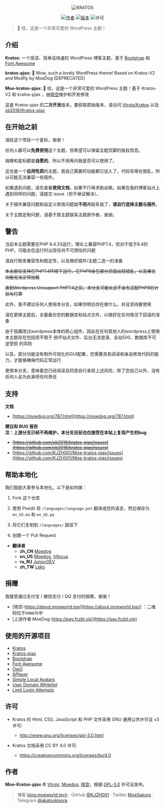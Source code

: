 <p align="center">
<img src="https://img.moedog.org/images/2019/08/21/kratos1.jpg" alt="KRATOS"/>
</p>

<p align="center">
<a href="https://blog.moeworld.tech"><img alt="作者" src="https://img.shields.io/badge/作者-晓空-red.svg?style=flat-square"/></a>
<a href="https://github.com/KJZH001/Moe-kratos-pjax/releases"><img alt="版本" src="https://img.shields.io/github/release/KJZH001/Moe-kratos-pjax.svg?style=flat-square"/></a>
<img alt="许可" src="https://img.shields.io/github/license/xb2016/kratos-pjax.svg?style=flat-square"/>
</p>

 > :icecream: 哇，这是一个非常可爱的 WordPress 主题！

## 介绍

**Kratos:** 一个简洁、简单且快速的 WordPress 博客主题，基于 [Bootstrap](https://github.com/twbs/bootstrap) 和 [Font Awesome](https://github.com/FortAwesome/Font-Awesome)

**kratos-pjax:** :icecream: Wow, such a lovely WordPress theme! Based on Kratos-V2 and Modfiy by MoeDog [DEPRECATED]

**Moe-kratos-pjax:** :icecream: 哇，这是一个非常可爱的 WordPress 主题！基于 Kratos-V2 和 kratos-pjax ，由[晓空](https://blog.moeworld.tech)维护和开发修改

这是 Kratos-pjax 的**二次开发**版本。要获取原始版本，请访问 [Vtrois/Kratos](https://github.com/Vtrois/Kratos) 以及 [xb2016/Kratos-pjax](https://github.com/xb2016/Kratos-pjax)

## 在开始之前

请给这个项目一个星标，谢谢！

任何人都可以**免费使用**这个主题，但希望可以保留主题页脚的版权信息。

捐赠和星标都是**自愿的**，所以不用再问我是否可以使用了。

这也是一个**自用性质**的主题，我自己需要的功能都已加入了，代码写得也很乱，所以可能无法兼容一些插件。

如果遇到问题，请先查看**使用文档**，如果不行再求助谷歌。如果在我的博客站点上遇到同样的问题，请提交 issue（但不保证解决）。

关于插件兼容问题和自定义修改问题就**不用**再联系我了，**请自行选择主题与插件**。

关于主题定制问题，请基于原主题联系主题原作者，谢谢。

## 警告

当前本主题需要在PHP 8.4.33运行，理论上兼容PHP7.4，但对于低于8.4的PHP，可能会在运行时出现任何不可预估的问题

请自行取舍兼容性和稳定性，以及做好插件/主题二选一的准备

~~本主题仅支持在PHP7.4环境下运行，在PHP8会在部分页面出现错乱，以及某些功能无法正常加载~~

~~直到Wordpress Unsupport PHP7.4之前，本分支可能永远不会有适配PHP8的计划与打算~~

此外，我不建议任何人使用本分支，如果你明白你在做什么，并且坚持要使用

请在更换主题前，全量备份您的数据库和站点文件，以做好在任何情况下回滚的准备

由于我魔改过wordpress本体的核心组件，因此在任何其他人的wordpress上使用本主题存在包括但不限于 损坏站点文件、后台无法登录、全站500、数据库不可逆受损 的风险

以及，部分功能没有制作可视化的GUI配置，您需要具有阅读和亲自修改代码的能力，才能够确保代码正常运行

使用本分支，意味着您已经阅读且同意自行承担上述风险，除了您自己以外，没有任何人会为此承担任何责任

## 支持

**文档**
- [https://moedog.org/787.html](https://moedog.org/787.html)

**建议和 BUG 报告<br>注：上游分支已经不再维护，本分支目前也仅接受在本站上复现产生的bug**
- <del>[https://github.com/xb2016/kratos-pjax/issues](https://github.com/xb2016/kratos-pjax/issues)</del>
- [https://github.com/KJZH001/Moe-kratos-pjax/issues](https://github.com/KJZH001/Moe-kratos-pjax/issues)

## 帮助本地化

我们鼓励大家参与本地化。以下是如何做：

1. Fork 这个仓库

2. 使用 Poedit 将 ````/languages/language.pot```` 翻译成您的语言，然后保存为 ````en_US.mo```` 和 ````en_US.po````

3. 将它们复制到 ````/languages/```` 路径下

4. 创建一个 Pull Request

- **翻译者**
  - **zh_CN** [Moedog](https://github.com/xb2016)
  - **en_US** [Moedog](https://github.com/xb2016), [hifocus](https://github.com/hifocus)
  - **ru_RU** [JuniorDEV](https://github.com/jun-dev)
  - **zh_TW** [Leko](https://github.com/lekoOwO)

## 捐赠

我接受通过支付宝 / 微信支付 / QQ 支付的捐赠，谢谢！
- [晓空-https://about.moeworld.top](https://about.moeworld.top/) ：二维码位于`DONATE`中
- [上游作者 MoeDog-https://pay.fczbl.vip](https://pay.fczbl.vip)

## 使用的开源项目

- [Kratos](https://github.com/Vtrois/Kratos)
- [Kratos-pjax](https://github.com/xb2016/kratos-pjax)
- [Bootstrap](https://github.com/twbs/bootstrap)
- [Font Awesome](https://github.com/FortAwesome/Font-Awesome)
- [OwO](https://github.com/diygod/owo)
- [APlayer](https://github.com/MoePlayer/APlayer)
- [Simple Local Avatars](https://wordpress.org/plugins/simple-local-avatars/)
- [User Domain Whitelist](https://wordpress.org/plugins/user-domain-whitelist/)
- [Limit Login Attempts](https://wordpress.org/plugins/WP-UserAgent/)

## 许可

- Kratos 的 Html, CSS, JavaScript 和 PHP 文件采用 GNU 通用公共许可证 v3 许可:
  - http://www.gnu.org/licenses/gpl-3.0.html

- Kratos 文档采用 CC BY 4.0 许可:
  - https://creativecommons.org/licenses/by/4.0

## 作者

**Moe-Kratos-pjax** © [Vtrois](https://github.com/Vtrois), [Moedog](https://github.com/xb2016), [晓空](https://github.com/kjzh001)，根据 [GPL-3.0](./LICENSE) 许可证发布。<br>

> 博客 [blog.moeworld.tech](https://blog.moeworld.tech) · GitHub [@KJZH001](https://github.com/KJZH001) · Twitter [MoeSakura](https://twitter.com/RPT0001) · Telegram [@akatsukisora](https://t.me/akatsukisora)
